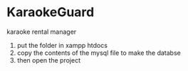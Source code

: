 # KaraokeGuard
karaoke rental manager

1. put the folder in xampp htdocs 
2. copy the contents of the mysql file to make the databse
3. then open the project
